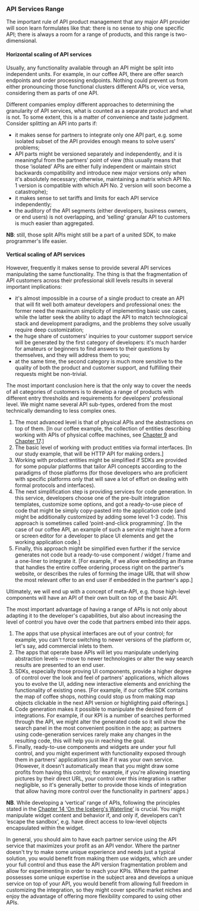 ### API Services Range

The important rule of API product management that any major API provider will soon learn formulates like that: there is no sense to ship one specific API; there is always a room for a range of products, and this range is two-dimensional.

#### Horizontal scaling of API services

Usually, any functionality available through an API might be split into independent units. For example, in our coffee API, there are offer search endpoints and order processing endpoints. Nothing could prevent us from either pronouncing those functional clusters different APIs or, vice versa, considering them as parts of one API.

Different companies employ different approaches to determining the granularity of API services, what is counted as a separate product and what is not. To some extent, this is a matter of convenience and taste judgment. Consider splitting an API into parts if:
  * it makes sense for partners to integrate only one API part, e.g. some isolated subset of the API provides enough means to solve users' problems;
  * API parts might be versioned separately and independently, and it is meaningful from the partners' point of view (this usually means that those ‘isolated’ APIs are either fully independent or maintain strict backwards compatibility and introduce new major versions only when it's absolutely necessary; otherwise, maintaining a matrix which API No. 1 version is compatible with which API No. 2 version will soon become a catastrophe);
  * it makes sense to set tariffs and limits for each API service independently;
  * the auditory of the API segments (either developers, business owners, or end users) is not overlapping, and ‘selling’ granular API to customers is much easier than aggregated.

**NB**: still, those split APIs might still be a part of a united SDK, to make programmer's life easier.

#### Vertical scaling of API services

However, frequently it makes sense to provide several API services manipulating the same functionality. The thing is that the fragmentation of API customers across their professional skill levels results in several important implications:
  * it's almost impossible in a course of a single product to create an API that will fit well both amateur developers and professional ones: the former need the maximum simplicity of implementing basic use cases, while the latter seek the ability to adapt the API to match technological stack and development paradigms, and the problems they solve usually require deep customization;
  * the huge share of customers' inquiries to your customer support service will be generated by the first category of developers: it's much harder for amateurs or beginners to find answers to their questions by themselves, and they will address them to you;
  * at the same time, the second category is much more sensitive to the quality of both the product and customer support, and fulfilling their requests might be non-trivial.

The most important conclusion here is that the only way to cover the needs of all categories of customers is to develop a range of products with different entry thresholds and requirements for developers' professional level. We might name several API sub-types, ordered from the most technically demanding to less complex ones.
  1. The most advanced level is that of physical APIs and the abstractions on top of them. [In our coffee example, the collection of entities describing working with APIs of physical coffee machines, see [Chapter 9](#chapter-9) and [Chapter 17](#chapter-17).]
  2. The basic level of working with product entities via formal interfaces. [In our study example, that will be HTTP API for making orders.]
  3. Working with product entities might be simplified if SDKs are provided for some popular platforms that tailor API concepts according to the paradigms of those platforms (for those developers who are proficient with specific platforms only that will save a lot of effort on dealing with formal protocols and interfaces).
  4. The next simplification step is providing services for code generation. In this service, developers choose one of the pre-built integration templates, customize some options, and got a ready-to-use piece of code that might be simply copy-pasted into the application code (and might be additionally customized by adding some level 1-3 code). This approach is sometimes called ‘point-and-click programming’. [In the case of our coffee API, an example of such a service might have a form or screen editor for a developer to place UI elements and get the working application code.]
  5. Finally, this approach might be simplified even further if the service generates not code but a ready-to-use component / widget / frame and a one-liner to integrate it. [For example, if we allow embedding an iframe that handles the entire coffee ordering process right on the partner's website, or describes the rules of forming the image URL that will show the most relevant offer to an end user if embedded in the partner's app.]

Ultimately, we will end up with a concept of meta-API, e.g. those high-level components will have an API of their own built on top of the basic API.

The most important advantage of having a range of APIs is not only about adapting it to the developer's capabilities, but also about increasing the level of control you have over the code that partners embed into their apps.
  1. The apps that use physical interfaces are out of your control; for example, you can't force switching to newer versions of the platform or, let's say, add commercial inlets to them.
  2. The apps that operate base APIs will let you manipulate underlying abstraction levels — move to newer technologies or alter the way search results are presented to an end user.
  3. SDKs, especially those proving UI components, provide a higher degree of control over the look and feel of partners' applications, which allows you to evolve the UI, adding new interactive elements and enriching the functionality of existing ones. [For example, if our coffee SDK contains the map of coffee shops, nothing could stop us from making map objects clickable in the next API version or highlighting paid offerings.]
  4. Code generation makes it possible to manipulate the desired form of integrations. For example, if our KPI is a number of searches performed through the API, we might alter the generated code so it will show the search panel in the most convenient position in the app; as partners using code-generation services rarely make any changes in the resulting code, this will help you in reaching the goal.
  5. Finally, ready-to-use components and widgets are under your full control, and you might experiment with functionality exposed through them in partners' applications just like if it was your own service. (However, it doesn't automatically mean that you might draw some profits from having this control; for example, if you're allowing inserting pictures by their direct URL, your control over this integration is rather negligible, so it's generally better to provide those kinds of integration that allow having more control over the functionality in partners' apps.)

  **NB**. While developing a ‘vertical’ range of APIs, following the principles stated in the [Chapter 14 ‘On the Iceberg's Waterline’](#chapter-14) is crucial. You might manipulate widget content and behavior if, and only if, developers can't ‘escape the sandbox’, e.g. have direct access to low-level objects encapsulated within the widget.

In general, you should aim to have each partner service using the API service that maximizes your profit as an API vendor. Where the partner doesn't try to make some unique experience and needs just a typical solution, you would benefit from making them use widgets, which are under your full control and thus ease the API version fragmentation problem and allow for experimenting in order to reach your KPIs. Where the partner possesses some unique expertise in the subject area and develops a unique service on top of your API, you would benefit from allowing full freedom in customizing the integration, so they might cover specific market niches and enjoy the advantage of offering more flexibility compared to using other APIs.